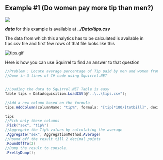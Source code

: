 Example #1 (Do women pay more tip than men?)
------
<img src="http://gifyu.com/images/women_dining.jpg" border="0">

***data*** for this example is available at ***../Data/tips.csv***

The data from which this analytics has to be calculated is available in tips.csv file and first few rows of that file looks like this 

<img src="http://gifyu.com/images/tips.gif" alt="tips.gif" border="0" />

Here is how you can use Squirrel to find an answer to that question
<!--<img src="http://gifyu.com/images/tips_final.gif"/>-->
```csharp
//Problem : Locate average percentage of Tip paid by men and women from tips.csv
//Done in 3 lines of C# code using Squirrel.NET
 
 
//Loading the data to Squirrel.NET Table is easy
Table tips = DataAcquisition.LoadCSV(@"..\..\tips.csv");
 
//Add a new column based on the formula
tips.AddColumn(columnName: "tip%", formula: "[tip]*100/[totbill]", decimalDigits: 3);
 
tips
//Pick only these columns
.Pick("sex", "tip%")
//Aggregate the Tip% values by calculating the average
.Aggregate("sex", AggregationMethod.Average)
//Round off the result till 2 decimal points
.RoundOffTo(2)
//Dump the result to console.
.PrettyDump(); 
```
